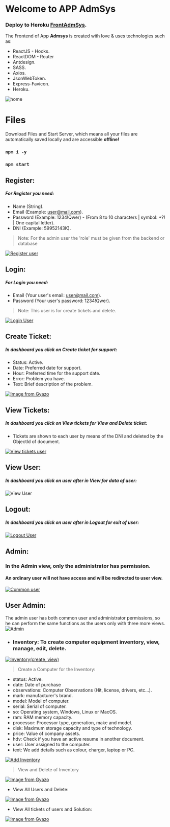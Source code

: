 # Welcome to APP AdmSys
### Deploy to Heroku [FrontAdmSys](https://frontadmsys.herokuapp.com/).

 The Frontend of  App **Admsys** is created with love & uses technologies such as:
 - ReactJS - Hooks.
 - ReactDOM - Router
 - Antdesign.
 - SASS.
 - Axios.
 - JsonWebToken.
 - Express-Favicon.
 - Heroku.
 
![home](https://i.ibb.co/09fY8xm/image.png)


# Files

Download Files and Start Server, which means all your files are automatically saved locally and are accessible **offline!**
 ### `npm i -y`
 ### `npm start`

## Register:
##### For Register you need:
-   Name (String).
-   Email (Example:  [user@mail.com](mailto:user@mail.com)).
-   Password (Example: 1234!Qwer) - (From 8 to 10 characters | symbol: *?! | One capital letter).
- DNI (Example: 59952143K).
>Note: For the admin user the 'role' must be given from the backend or database

[![Register user](https://i.gyazo.com/43ee82f573e56cdb1600ed434077e24a.gif)](https://gyazo.com/43ee82f573e56cdb1600ed434077e24a)

## Login:
##### For Login you need:
-   Email (Your user's email:  [user@mail.com](mailto:user@mail.com)).
-   Password (Your user's password: 1234!Qwer).
>Note: This user is for create tickets and delete.

[![Login User](https://i.gyazo.com/bd5623990a80d627aac6e281c5e27c05.gif)](https://gyazo.com/bd5623990a80d627aac6e281c5e27c05)

## Create Ticket:
##### In dashboard you click on Create ticket for support:
-   Status: Active.
-   Date: Preferred date for support.
-  Hour: Preferred time for the support date.
- Error: Problem you have.
- Text: Brief description of the problem.

[![Image from Gyazo](https://i.gyazo.com/3224509dc71cf996f292a75a7f8eaaed.gif)](https://gyazo.com/3224509dc71cf996f292a75a7f8eaaed)

## View Tickets:
##### In dashboard you click on View tickets for View and Delete ticket:
-   Tickets are shown to each user by means of the DNI and deleted by the ObjectId of document.

[![View tickets user](https://i.gyazo.com/c3f2b205c688e97dbd1be53a1e920770.gif)](https://gyazo.com/c3f2b205c688e97dbd1be53a1e920770)

## View User:
##### In dashboard you click on user after in View for data of user:

![View User](https://i.ibb.co/ZzJFCJm/image.png)

## Logout:
##### In dashboard you click on user after in Logout for exit of user:
[![Logout User](https://i.gyazo.com/3f0f7b1fdfd01b4d750e057b5660aa93.gif)](https://gyazo.com/3f0f7b1fdfd01b4d750e057b5660aa93)

## Admin:
### In the Admin view, only the administrator has permission.
#### An ordinary user will not have access and will be redirected to user view.
[![Common user](https://i.gyazo.com/506021e2998a4ee8c6b37c535066d1e2.gif)](https://gyazo.com/506021e2998a4ee8c6b37c535066d1e2)

## User Admin:

The admin user has both common user and administrator permissions, so he can perform the same functions as the users only with three more views.
[![Admin](https://i.gyazo.com/953c83f42ee1efba4cedbc3f976c5b7c.gif)](https://gyazo.com/953c83f42ee1efba4cedbc3f976c5b7c)
- ### Inventory: To create computer equipment inventory, view, manage, edit, delete.

[![Inventory(create, view)](https://i.gyazo.com/f1607554c2ed44e3ffcccc523b0683a4.gif)](https://gyazo.com/f1607554c2ed44e3ffcccc523b0683a4)

>Create a Computer for the Inventory:

- status: Active.
- date: Date of purchase
- observations: Computer Observations (Hit, license, drivers, etc...).
- mark: manufacturer's brand.
- model: Model of computer.
- serial: Serial of computer.
- so: Operating system, Windows, Linux or MacOS.
- ram: RAM memory capacity.
- processor: Processor type, generation, make and model.
- disk: Maximum storage capacity and type of technology.
- price: Value of company assets.
- hdv: Check if you have an active resume in another document.
- user: User assigned to the computer.
- text: We add details such as colour, charger, laptop or PC.

[![Add Inventory](https://i.gyazo.com/ec11634a323cbb30a7a0119a73c94867.gif)](https://gyazo.com/ec11634a323cbb30a7a0119a73c94867)

>View and Delete of Inventory

[![Image from Gyazo](https://i.gyazo.com/2356b6ed38c70c8c2ff70b53a142421f.gif)](https://gyazo.com/2356b6ed38c70c8c2ff70b53a142421f)

- View All Users and Delete:

[![Image from Gyazo](https://i.gyazo.com/9bc7d79ef68ebf03580b3cd685c04fda.gif)](https://gyazo.com/9bc7d79ef68ebf03580b3cd685c04fda)

- View All tickets of users and Solution:

[![Image from Gyazo](https://i.gyazo.com/0c0c218c9f8497029f87524f6ea08e61.gif)](https://gyazo.com/0c0c218c9f8497029f87524f6ea08e61)
